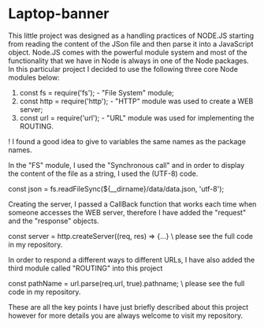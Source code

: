 # Laptop-banner

This little project was designed as a handling practices of NODE.JS starting from reading the content of the JSon file and then parse it into a JavaScript object. Node.JS comes with the powerful module system and most of the functionality that we have in Node is always in one of the Node packages. In this particular project I decided to use the following three core Node modules below:

1. const fs = require('fs'); - "File System" module;
2. const http = require('http'); - "HTTP" module was used to create a WEB server;
3. const url = require('url'); - "URL" module was used for implementing the ROUTING.

! I found a good idea to give to variables the same names as the package names.

In the "FS" module, I used the "Synchronous call" and in order to display the content of the file as a string, I used the (UTF-8) code.

const json = fs.readFileSync(${__dirname}/data/data.json, 'utf-8');

Creating the server, I passed a CallBack function that works each time when someone accesses the WEB server, therefore I have added the "request" and the "response" objects.

const server = http.createServer((req, res) => {...}
\\ please see the full code in my repository.

In order to respond a different ways to different URLs, I have also added the third module called "ROUTING" into this project

const pathName = url.parse(req.url, true).pathname;
\\ please see the full code in my repository.

These are all the key points I have just briefly described about this project however for more details you are always welcome to visit my repository.
